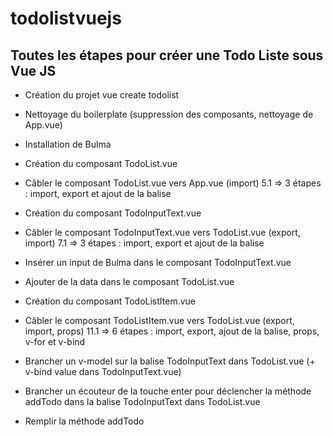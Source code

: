 # todolistvuejs

## Toutes les étapes pour créer une Todo Liste sous Vue JS

* Création du projet vue create todolist

* Nettoyage du boilerplate (suppression des composants, nettoyage de App.vue)

* Installation de Bulma

* Création du composant TodoList.vue

* Câbler le composant TodoList.vue vers App.vue (import) 5.1 => 3 étapes : import, export et ajout de la balise

* Création du composant TodoInputText.vue

* Câbler le composant TodoInputText.vue vers TodoList.vue (export, import) 7.1 => 3 étapes : import, export et ajout de la balise

* Insérer un input de Bulma dans le composant TodoInputText.vue

* Ajouter de la data dans le composant TodoList.vue

* Création du composant TodoListItem.vue

* Câbler le composant TodoListItem.vue vers TodoList.vue (export, import, props) 11.1 => 6 étapes : import, export, ajout de la balise, props, v-for et v-bind

* Brancher un v-model sur la balise TodoInputText dans TodoList.vue (+ v-bind value dans TodoInputText.vue)

* Brancher un écouteur de la touche enter pour déclencher la méthode addTodo dans la balise TodoInputText dans TodoList.vue

* Remplir la méthode addTodo
